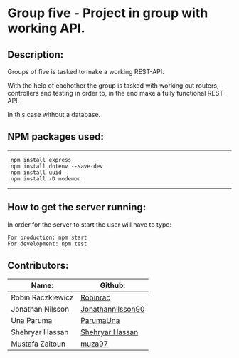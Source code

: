 # Group five - Project in group with working API.

## Description:

Groups of five is tasked to make a working REST-API.

With the help of eachother the group is tasked with working out routers, controllers and testing in order to, in the end make a fully functional REST-API.

In this case without a database.


## NPM packages used:
---
``` 
 npm install express 
 npm install dotenv --save-dev
 npm install uuid
 npm install -D nodemon
``` 
---
## How to get the server running:

In order for the server to start the user will have to type:

```
For production: npm start
For development: npm test
```

## Contributors:
|Name: | Github:|
|-----------------|-------------------|
|Robin Raczkiewicz| [Robinrac](https://github.com/Robinrac)           |
|Jonathan Nilsson | [Jonathannilsson90](https://github.com/Jonathannilsson90) |
|Una Paruma       | [ParumaUna](https://github.com/ParumaUna)         |
|Shehryar Hassan  | [Shehryar Hassan](https://github.com/sherii190)   |
|Mustafa Zaitoun  | [muza97](https://github.com/muza97)